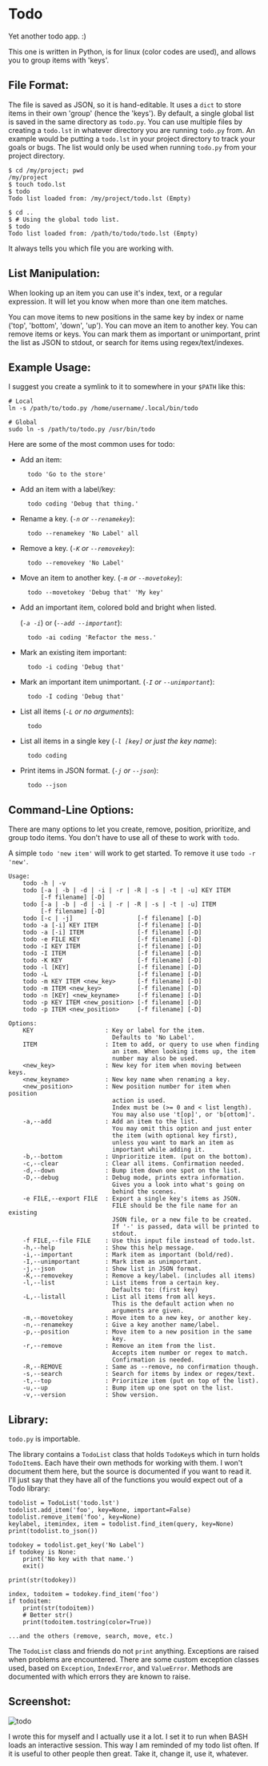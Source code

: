 Todo
====

Yet another todo app. :)

This one is written in Python, is for linux (color codes are used), and
allows you to group items with 'keys'.

File Format:
------------

The file is saved as JSON, so it is hand-editable. It uses a `dict` to store
items in their own 'group' (hence the 'keys'). By default, a single global list
is saved in the same directory as `todo.py`. You can use multiple files by
creating a `todo.lst` in whatever directory you are running `todo.py` from.
An example would be putting a `todo.lst` in your project directory to track
your goals or bugs. The list would only be used when running `todo.py` from
your project directory.

    $ cd /my/project; pwd
    /my/project
    $ touch todo.lst
    $ todo
    Todo list loaded from: /my/project/todo.lst (Empty)

    $ cd ..
    $ # Using the global todo list.
    $ todo
    Todo list loaded from: /path/to/todo/todo.lst (Empty)

It always tells you which file you are working with.

List Manipulation:
--------------

When looking up an item you can use it's index, text, or a regular expression.
It will let you know when more than one item matches.

You can move items to new positions in the same key by index or name
('top', 'bottom', 'down', 'up'). You can move an item to another key. You can
remove items or keys.
You can mark them as important or unimportant, print the list as JSON to
stdout, or search for items using regex/text/indexes.


Example Usage:
--------------

I suggest you create a symlink to it to somewhere in your `$PATH` like this:

    # Local
    ln -s /path/to/todo.py /home/username/.local/bin/todo

    # Global
    sudo ln -s /path/to/todo.py /usr/bin/todo



Here are some of the most common uses for todo:

* Add an item:

        todo 'Go to the store'

* Add an item with a label/key:

        todo coding 'Debug that thing.'

* Rename a key. (*`-n` or `--renamekey`*):

        todo --renamekey 'No Label' all

* Remove a key. (*`-K` or `--removekey`*):

        todo --removekey 'No Label'

* Move an item to another key. (*`-m` or `--movetokey`*):

        todo --movetokey 'Debug that' 'My key'

* Add an important item, colored bold and bright when listed.

    (*`-a -i`*) or (*`--add --important`*):

        todo -ai coding 'Refactor the mess.'

* Mark an existing item important:

        todo -i coding 'Debug that'

* Mark an important item unimportant. (*`-I` or `--unimportant`*):

        todo -I coding 'Debug that'

* List all items (*`-L` or no arguments*):

        todo

* List all items in a single key (*`-l [key]` or  just the key name*):

        todo coding

* Print items in JSON format. (*`-j` or `--json`*):

        todo --json



Command-Line Options:
--------------------

There are many options to let you create, remove, position, prioritize, and
group todo items. You don't have to use all of these to work with `todo`.

A simple `todo 'new item'` will work to get started. To remove it use
`todo -r 'new'`.

```
Usage:
    todo -h | -v
    todo [-a | -b | -d | -i | -r | -R | -s | -t | -u] KEY ITEM
         [-f filename] [-D]
    todo [-a | -b | -d | -i | -r | -R | -s | -t | -u] ITEM
         [-f filename] [-D]
    todo [-c | -j]                  [-f filename] [-D]
    todo -a [-i] KEY ITEM           [-f filename] [-D]
    todo -a [-i] ITEM               [-f filename] [-D]
    todo -e FILE KEY                [-f filename] [-D]
    todo -I KEY ITEM                [-f filename] [-D]
    todo -I ITEM                    [-f filename] [-D]
    todo -K KEY                     [-f filename] [-D]
    todo -l [KEY]                   [-f filename] [-D]
    todo -L                         [-f filename] [-D]
    todo -m KEY ITEM <new_key>      [-f filename] [-D]
    todo -m ITEM <new_key>          [-f filename] [-D]
    todo -n [KEY] <new_keyname>     [-f filename] [-D]
    todo -p KEY ITEM <new_position> [-f filename] [-D]
    todo -p ITEM <new_position>     [-f filename] [-D]

Options:
    KEY                    : Key or label for the item.
                             Defaults to 'No Label'.
    ITEM                   : Item to add, or query to use when finding
                             an item. When looking items up, the item
                             number may also be used.
    <new_key>              : New key for item when moving between keys.
    <new_keyname>          : New key name when renaming a key.
    <new_position>         : New position number for item when position
                             action is used.
                             Index must be (>= 0 and < list length).
                             You may also use 't[op]', or 'b[ottom]'.
    -a,--add               : Add an item to the list.
                             You may omit this option and just enter
                             the item (with optional key first),
                             unless you want to mark an item as
                             important while adding it.
    -b,--bottom            : Unprioritize item. (put on the bottom).
    -c,--clear             : Clear all items. Confirmation needed.
    -d,--down              : Bump item down one spot on the list.
    -D,--debug             : Debug mode, prints extra information.
                             Gives you a look into what's going on
                             behind the scenes.
    -e FILE,--export FILE  : Export a single key's items as JSON.
                             FILE should be the file name for an existing
                             JSON file, or a new file to be created.
                             If '-' is passed, data will be printed to
                             stdout.
    -f FILE,--file FILE    : Use this input file instead of todo.lst.
    -h,--help              : Show this help message.
    -i,--important         : Mark item as important (bold/red).
    -I,--unimportant       : Mark item as unimportant.
    -j,--json              : Show list in JSON format.
    -K,--removekey         : Remove a key/label. (includes all items)
    -l,--list              : List items from a certain key.
                             Defaults to: (first key)
    -L,--listall           : List all items from all keys.
                             This is the default action when no
                             arguments are given.
    -m,--movetokey         : Move item to a new key, or another key.
    -n,--renamekey         : Give a key another name/label.
    -p,--position          : Move item to a new position in the same
                             key.
    -r,--remove            : Remove an item from the list.
                             Accepts item number or regex to match.
                             Confirmation is needed.
    -R,--REMOVE            : Same as --remove, no confirmation though.
    -s,--search            : Search for items by index or regex/text.
    -t,--top               : Prioritize item (put on top of the list).
    -u,--up                : Bump item up one spot on the list.
    -v,--version           : Show version.
```


Library:
--------

`todo.py` is importable.

The library contains a `TodoList` class that holds `TodoKey`s which in turn
holds `TodoItem`s. Each have their own methods for working with them. I won't
document them here, but the source is documented if you want to read it.
I'll just say that they have all of the functions you would expect out of a
Todo library:

    todolist = TodoList('todo.lst')
    todolist.add_item('foo', key=None, important=False)
    todolist.remove_item('foo', key=None)
    keylabel, itemindex, item = todolist.find_item(query, key=None)
    print(todolist.to_json())

    todokey = todolist.get_key('No Label')
    if todokey is None:
        print('No key with that name.')
        exit()

    print(str(todokey))

    index, todoitem = todokey.find_item('foo')
    if todoitem:
        print(str(todoitem))
        # Better str()
        print(todoitem.tostring(color=True))

    ...and the others (remove, search, move, etc.)

The `TodoList` class and friends do not `print` anything. Exceptions are
raised when problems are encountered.
There are some custom exception classes used, based on `Exception`,
`IndexError`, and `ValueError`.
Methods are documented with which errors they are known to raise.


Screenshot:
-----------

![todo](http://welbornprod.com/static/images/todo/todo-example.png)


I wrote this for myself and I actually use it a lot. I set it to run when BASH
loads an interactive session. This way I am reminded of my todo list often.
If it is useful to other people then great.
Take it, change it, use it, whatever.
